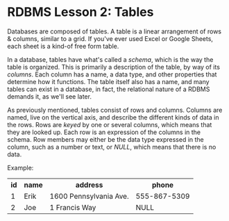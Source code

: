 # RDBMS Lesson 2: Tables

Databases are composed of tables. A table is a linear arrangement of rows &
columns, similar to a grid. If you've ever used Excel or Google Sheets, each
sheet is a kind-of free form table.

In a database, tables have what's called a _schema_, which is the way the table
is organized. This is primarily a description of the table, by way of its
_columns_. Each column has a name, a data type, and other properties that
determine how it functions. The table itself also has a name, and many tables
can exist in a database, in fact, the relational nature of a RDBMS demands it,
as we'll see later.

As previously mentioned, tables consist of rows and columns. Columns are named,
live on the vertical axis, and describe the different kinds of data in the
rows. Rows are _keyed_ by one or several columns, which means that they are
looked up. Each row is an expression of the columns in the schema. Row members
may either be the data type expressed in the column, such as a number or text,
or _NULL_, which means that there is no data.

Example:

<table>
  <tr>
    <th>id</th>
    <th>name</th>
    <th>address</th>
    <th>phone</th>
  </tr>
  <tr>
    <td>1</td>
    <td>Erik</td>
    <td>1600 Pennsylvania Ave.</td>
    <td>555-867-5309</td>
  </tr>
  <tr>
    <td>2</td>
    <td>Joe</td>
    <td>1 Francis Way</td>
    <td>NULL</td>
  </tr>
</table>
